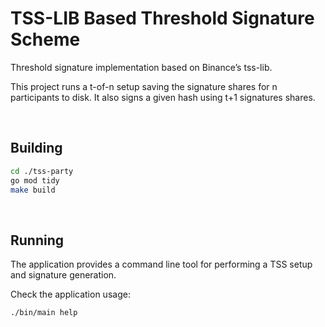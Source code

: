 # TSS-LIB Based Threshold Signature Scheme

Threshold signature implementation based on Binance’s tss-lib.

This project runs a t-of-n setup saving the signature shares for n participants to disk. 
It also signs a given hash using t+1 signatures shares.

<BR />

## Building

```BASH
cd ./tss-party
go mod tidy
make build
```

<BR />

## Running

The application provides a command line tool for performing a TSS setup and signature generation.

Check the application usage:
```BASH
./bin/main help
```

<BR />

